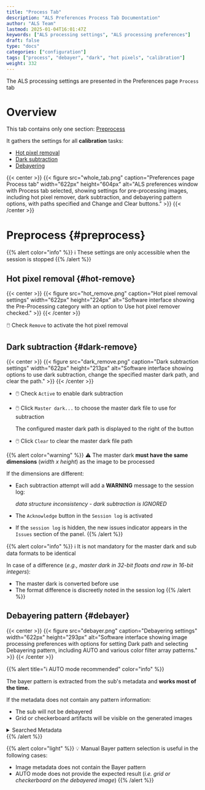 ```yaml
---
title: "Process Tab"
description: "ALS Preferences Process Tab Documentation"
author: "ALS Team"
lastmod: 2025-01-04T16:01:47Z
keywords: ["ALS processing settings", "ALS processing preferences"]
draft: false
type: "docs"
categories: ["configuration"]
tags: ["process", "debayer", "dark", "hot pixels", "calibration"]
weight: 332
---
```


The ALS processing settings are presented in the Preferences page `Process` tab

<div class="row">
<div class="col-md-6">

# Overview

This tab contains only one section: [Preprocess](#preprocess)

It gathers the settings for all **calibration** tasks:
- [Hot pixel removal](#hot-remove)
- [Dark subtraction](#dark-remove)
- [Debayering](#debayer)

</div>
<div class="col-md-6 d-flex align-items-center justify-content-center">
{{< center >}}
{{< figure src="whole_tab.png"
caption="Preferences page Process tab"
width="622px"
height="604px"
alt="ALS preferences window with Process tab selected, showing settings for pre-processing images, including hot pixel remover, dark subtraction, and debayering pattern options, with paths specified and Change and Clear buttons." >}}
{{< /center >}}

</div>
</div>

# Preprocess {#preprocess}

{{% alert color="info" %}}
ℹ️ These settings are only accessible when the session is stopped
{{% /alert %}}

## Hot pixel removal {#hot-remove}

{{< center >}}
{{< figure src="hot_remove.png"
caption="Hot pixel removal settings"
width="622px"
height="224px"
alt="Software interface showing the Pre-Processing category with an option to Use hot pixel remover checked." >}}
{{< /center >}}

🖱️ Check `Remove` to activate the hot pixel removal

## Dark subtraction {#dark-remove}

{{< center >}}
{{< figure src="dark_remove.png"
caption="Dark subtraction settings"
width="622px"
height="213px"
alt="Software interface showing options to use dark subtraction, change the specified master dark path, and clear the path." >}}
{{< /center >}}

- 🖱️ Check `Active` to enable dark subtraction
- 🖱️ Click `Master dark...` to choose the master dark file to use for subtraction

  The configured master dark path is displayed to the right of the button
- 🖱️ Click `Clear` to clear the master dark file path

{{% alert color="warning" %}}
⚠️ The master dark **must have the same dimensions** (_width x height_) as the image to be processed

If the dimensions are different:
- Each subtraction attempt will add a **WARNING** message to the session log:

  _data structure inconsistency - dark subtraction is IGNORED_
- The `Acknowledge` button in the `Session log` is activated
- If the `session log` is hidden, the new issues indicator appears in the `Issues` section of the panel.
{{% /alert %}}

{{% alert color="info" %}}
ℹ️ It is not mandatory for the master dark and  sub data formats to be identical

  In case of a difference (_e.g., master dark in 32-bit floats and raw in 16-bit integers_):
  - The master dark is converted before use
  - The format difference is discreetly noted in the session log
{{% /alert %}}

## Debayering pattern {#debayer}

{{< center >}}
{{< figure src="debayer.png"
caption="Debayering settings"
width="622px"
height="293px"
alt="Software interface showing image processing preferences with options for setting Dark path and selecting Debayering pattern, including AUTO and various color filter array patterns." >}}
{{< /center >}}

{{% alert title="ℹ️ AUTO mode recommended" color="info" %}}

The bayer pattern is extracted from the sub's metadata and **works most of the time.**

If the metadata does not contain any pattern information:
  - The sub will not be debayered
  - Grid or checkerboard artifacts will be visible on the generated images

<details>
<summary>Searched Metadata</summary>

- FITS image: **BAYERPAT** FITS header
- Raw image: standard Exif header
</details>
{{% /alert %}}

{{% alert color="light" %}} 
💡 Manual Bayer pattern selection is useful in the following cases:
- Image metadata does not contain the Bayer pattern
- AUTO mode does not provide the expected result (_i.e. grid or checkerboard on the debayered image_)
{{% /alert %}}
